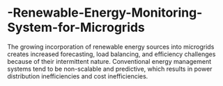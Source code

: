 # -Renewable-Energy-Monitoring-System-for-Microgrids
The growing incorporation of renewable energy sources into microgrids creates increased forecasting, load balancing, and efficiency challenges because of their intermittent nature. Conventional energy management systems tend to be non-scalable and predictive, which results in power distribution inefficiencies and cost inefficiencies. 
